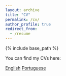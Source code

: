 ```yaml
---
layout: archive
title: "CV"
permalink: /cv/
author_profile: true
redirect_from:
  - /resume
---
```


{% include base_path %}

You can find my CVs here:

[English](LHO_CV_EN.pdf)
[Portuguese](LHO_CV.pdf)
